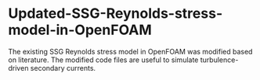 # Updated-SSG-Reynolds-stress-model-in-OpenFOAM
The existing SSG Reynolds stress model in OpenFOAM was modified based on literature. The modified code files are useful to simulate turbulence-driven secondary currents.
